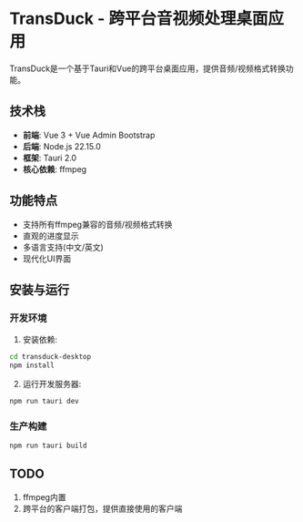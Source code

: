 # TransDuck - 跨平台音视频处理桌面应用

TransDuck是一个基于Tauri和Vue的跨平台桌面应用，提供音频/视频格式转换功能。

## 技术栈

- **前端**: Vue 3 + Vue Admin Bootstrap
- **后端**: Node.js 22.15.0
- **框架**: Tauri 2.0
- **核心依赖**: ffmpeg 

## 功能特点

- 支持所有ffmpeg兼容的音频/视频格式转换
- 直观的进度显示
- 多语言支持(中文/英文)
- 现代化UI界面

## 安装与运行

### 开发环境

1. 安装依赖:

```bash
cd transduck-desktop
npm install
```

2. 运行开发服务器:

```bash
npm run tauri dev
```

### 生产构建

```bash
npm run tauri build
```

## TODO

1. ffmpeg内置
2. 跨平台的客户端打包，提供直接使用的客户端